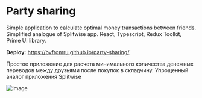 # Party sharing

Simple application to calculate optimal money transactions between friends.
Simplified analogue of Splitwise app.
React, Typescript, Redux Toolkit, Prime UI library.

**Deploy:** https://bvfromru.github.io/party-sharing/

Простое приложение для расчета минимального количества денежных переводов между друзьями после покупок в складчину.
Упрощенный аналог приложения Splitwise

![image](https://github.com/bvfromru/party-sharing/assets/18407108/60635961-386e-48db-9421-759f6dfbc74f)
